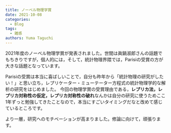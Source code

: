 ```yaml
---
title: ノーベル物理学賞
date: 2021-10-08
categories:
  - Blog
tags:
  - 雑感
authors: Yuma Taguchi
---
```


2021年度のノーベル物理学賞が発表されました。世間は眞鍋淑郎さんの話題でもちきりですが，個人的には，そして，統計物理界隈では，Parisiの受賞の方が大きな話題となっています。

Parisiの受賞は本当に喜ばしいことで，自分も昨年から「統計物理の研究がしたい！」と思い立ち，レプリケーター・ミューテーター方程式の統計物理学的な解析の研究をはじめました。
今回の物理学賞の受賞理由である，**レプリカ法，レプリカ対称性の仮定，レプリカ対称性の破れ**なんかは自分の研究に使うためここ1年ずっと勉強してきたことなので，本当にすごいタイミングだなと改めて感じているところです。

より一層，研究へのモチベーションが高まりました。修論に向けて，頑張ります。

